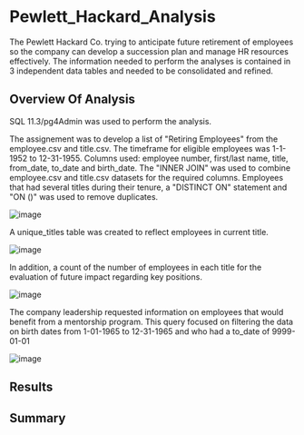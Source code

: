 # Pewlett_Hackard_Analysis
The Pewlett Hackard Co. trying to anticipate future retirement of employees so the company can develop a succession plan and manage HR resources effectively.  The information needed to perform the analyses is contained in 3 independent data tables and needed to be consolidated and refined.

## Overview Of Analysis
SQL 11.3/pg4Admin was used to perform the analysis.

The assignement was to develop a list of "Retiring Employees" from the employee.csv and title.csv.  The timeframe for eligible employees was 1-1-1952 to 12-31-1955. Columns used: employee number, first/last name, title, from_date, to_date and birth_date.  The "INNER JOIN" was used to combine employee.csv and title.csv datasets for the required columns. Employees that had several titles during their tenure, a "DISTINCT ON" statement and "ON ()" was used to remove duplicates.

![image](https://user-images.githubusercontent.com/89953246/137540909-da6e2400-a03e-4993-a215-524c49ccf431.png)

 A unique_titles table was created to reflect employees in current title.
 
 ![image](https://user-images.githubusercontent.com/89953246/137541033-0ac7a7c9-013a-4075-a6ce-7f45a6d6aefc.png)

In addition, a count of the number of employees in each title for the evaluation of future impact regarding key positions.

![image](https://user-images.githubusercontent.com/89953246/137541392-f5ce55e4-71b1-4946-b5f3-3626409177fd.png)


The company leadership requested information on employees that would benefit from a mentorship program.  This query focused on filtering the data on birth dates from 1-01-1965 to 12-31-1965 and who had a to_date of 9999-01-01

![image](https://user-images.githubusercontent.com/89953246/137544051-28b220ca-f437-4362-94f9-208cea04b416.png)


## Results


## Summary
